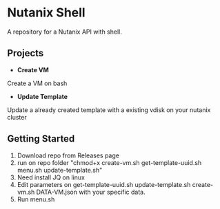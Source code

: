 # Nutanix Shell

A repository for a Nutanix API with shell. 

## Projects

* **Create VM**

Create a VM on bash

* **Update Template**

 Update a already created template with a existing vdisk on your nutanix cluster

## Getting Started
1. Download repo from Releases page
2. run on repo folder "chmod+x create-vm.sh get-template-uuid.sh menu.sh update-template.sh"
3.  Need install JQ on linux
4.  Edit parameters on get-template-uuid.sh update-template.sh create-vm.sh DATA-VM.json with your specific data.
5.  Run menu.sh
